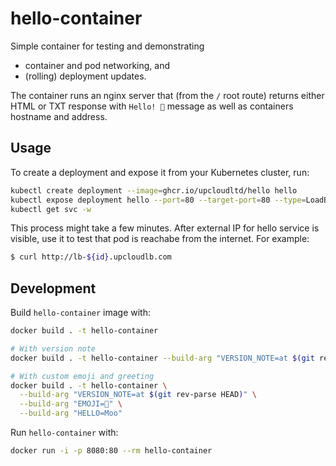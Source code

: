 # hello-container

Simple container for testing and demonstrating

- container and pod networking, and
- (rolling) deployment updates.

The container runs an nginx server that (from the `/` root route) returns either HTML or TXT response with `Hello! 👋` message as well as containers hostname and address.

## Usage

To create a deployment and expose it from your Kubernetes cluster, run:

```sh
kubectl create deployment --image=ghcr.io/upcloudltd/hello hello
kubectl expose deployment hello --port=80 --target-port=80 --type=LoadBalancer
kubectl get svc -w
```

This process might take a few minutes. After external IP for hello service is visible, use it to test that pod is reachabe from the internet. For example:

```sh
$ curl http://lb-${id}.upcloudlb.com
```

## Development

Build `hello-container` image with:

```sh
docker build . -t hello-container

# With version note
docker build . -t hello-container --build-arg "VERSION_NOTE=at $(git rev-parse HEAD)"

# With custom emoji and greeting
docker build . -t hello-container \
  --build-arg "VERSION_NOTE=at $(git rev-parse HEAD)" \
  --build-arg "EMOJI=🐄" \
  --build-arg "HELLO=Moo"
```

Run `hello-container` with:

```sh
docker run -i -p 8080:80 --rm hello-container
```
